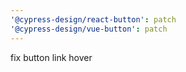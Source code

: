 ```yaml
---
'@cypress-design/react-button': patch
'@cypress-design/vue-button': patch
---
```


fix button link hover
